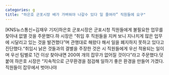 ```yaml
---
categories: g
title: "하은호 군포시장 배가 가벼워야 나갈수 있다 일 줄여라” 직원들에 요구"
---
```

[KNS뉴스통신=김재우 기자]하은호 군포시장은 군포시청 직원들에게 불필요한 업무를 찾아내 없앨 것을 주문했다.하 시장은 “취임 후 직원들을 지켜 보니 지나치게 많은 업무에 시달리고 있는 것을 발견했다”며 관행대로 해왔다 해서 일을 폐지하지 못하고 있다고 진단했다.“취임시 낡은 것들과의 결별을 주장한 것은 시 직원들에게 우선 적용되는 일이며 우선 팀별로 1건 이상 찾아내면 200여 개의 잡무가 없어질 것이다”라고 주문했다.덧붙여 하은호 시장은 “지속적으로 근무환경을 점검해 일하기 좋은 환경을 만들어 가겠다. 직원들이 잡무에서 벗어나야